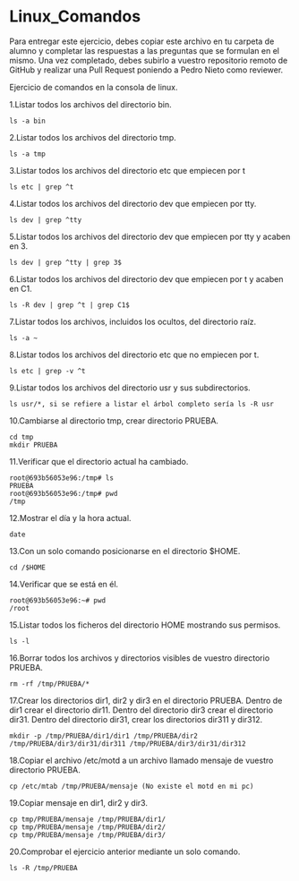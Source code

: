 # Linux_Comandos

Para entregar este ejercicio, debes copiar este archivo en tu carpeta de alumno y completar las respuestas a las preguntas que se formulan en el mismo.
Una vez completado, debes subirlo a vuestro repositorio remoto de GitHub y realizar una Pull Request poniendo a Pedro Nieto como reviewer.


Ejercicio de comandos en la consola de linux.

  1.Listar todos los archivos del directorio bin.
    
    ls -a bin   
    
  2.Listar todos los archivos del directorio tmp.
   
    ls -a tmp
    
  3.Listar todos los archivos del directorio etc que empiecen por t 
    
    ls etc | grep ^t
  
  4.Listar todos los archivos del directorio dev que empiecen por tty.
    
    ls dev | grep ^tty
    
  5.Listar todos los archivos del directorio dev que empiecen por tty y acaben en 3.
    
    ls dev | grep ^tty | grep 3$
    
  6.Listar todos los archivos del directorio dev que empiecen por t y acaben en C1.
    
    ls -R dev | grep ^t | grep C1$

  7.Listar todos los archivos, incluidos los ocultos, del directorio raíz.
    
    ls -a ~
    
  8.Listar todos los archivos del directorio etc que no empiecen por t.
    
    ls etc | grep -v ^t

  9.Listar todos los archivos del directorio usr y sus subdirectorios.
    
    ls usr/*, si se refiere a listar el árbol completo sería ls -R usr

  10.Cambiarse al directorio tmp, crear directorio PRUEBA.
    
    cd tmp
    mkdir PRUEBA

  11.Verificar que el directorio actual ha cambiado.
    
    root@693b56053e96:/tmp# ls
    PRUEBA
    root@693b56053e96:/tmp# pwd
    /tmp

  12.Mostrar el día y la hora actual.
    
    date

  13.Con un solo comando posicionarse en el directorio $HOME.
    
    cd /$HOME
 
  14.Verificar que se está en él.
    
    root@693b56053e96:~# pwd
    /root

  15.Listar todos los ficheros del directorio HOME mostrando sus permisos.
    
    ls -l

  16.Borrar todos los archivos y directorios visibles de vuestro directorio PRUEBA.
    
    rm -rf /tmp/PRUEBA/*

  17.Crear los directorios dir1, dir2 y dir3 en el directorio PRUEBA. Dentro de dir1 crear el directorio dir11. Dentro del directorio 
  dir3 crear el directorio dir31. Dentro del directorio dir31, crear los directorios dir311 y dir312.
    
    mkdir -p /tmp/PRUEBA/dir1/dir1 /tmp/PRUEBA/dir2 /tmp/PRUEBA/dir3/dir31/dir311 /tmp/PRUEBA/dir3/dir31/dir312
    
  18.Copiar el archivo /etc/motd a un archivo llamado mensaje de vuestro directorio PRUEBA.
    
    cp /etc/mtab /tmp/PRUEBA/mensaje (No existe el motd en mi pc)

  19.Copiar mensaje en dir1, dir2 y dir3.
    
    cp tmp/PRUEBA/mensaje /tmp/PRUEBA/dir1/ 
    cp tmp/PRUEBA/mensaje /tmp/PRUEBA/dir2/ 
    cp tmp/PRUEBA/mensaje /tmp/PRUEBA/dir3/
    
  20.Comprobar el ejercicio anterior mediante un solo comando.
    
    ls -R /tmp/PRUEBA

    
   
